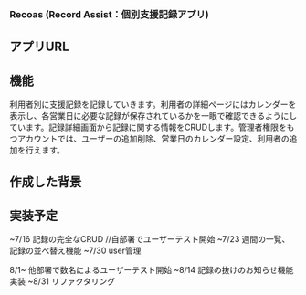 ### Recoas (Record Assist：個別支援記録アプリ)


## アプリURL

## 機能
利用者別に支援記録を記録していきます。利用者の詳細ページにはカレンダーを表示し、各営業日に必要な記録が保存されているかを一眼で確認できるようにしています。記録詳細画面から記録に関する情報をCRUDします。管理者権限をもつアカウントでは、ユーザーの追加削除、営業日のカレンダー設定、利用者の追加を行えます。


## 作成した背景

## 実装予定
~7/16 記録の完全なCRUD //自部署でユーザーテスト開始
~7/23 週間の一覧、記録の並べ替え機能
~7/30 user管理　

8/1~ 他部署で数名によるユーザーテスト開始
~8/14 記録の抜けのお知らせ機能実装
~8/31 リファクタリング
